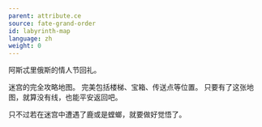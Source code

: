 ```yaml
---
parent: attribute.ce
source: fate-grand-order
id: labyrinth-map
language: zh
weight: 0
---
```


阿斯忒里俄斯的情人节回礼。

迷宫的完全攻略地图。
完美包括楼梯、宝箱、传送点等位置。
只要有了这张地图，就算没有线，也能平安返回吧。

只不过若在迷宫中遭遇了鹿或是螳螂，就要做好觉悟了。
